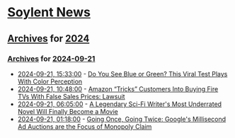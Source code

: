 # [Soylent News](../../../README.md)

## [Archives](../../index.md) for [2024](../index.md)

### [Archives](../../index.md) for [2024-09-21](index.md)

* [2024-09-21, 15:33:00](https://soylentnews.org/article.pl?sid=24/09/20/0233219&from=rss) - [Do You See Blue or Green? This Viral Test Plays With Color Perception](https://soylentnews.org/article.pl?sid=24/09/20/0233219&from=rss)
* [2024-09-21, 10:48:00](https://soylentnews.org/article.pl?sid=24/09/20/0219235&from=rss) - [Amazon “Tricks” Customers Into Buying Fire TVs With False Sales Prices: Lawsuit](https://soylentnews.org/article.pl?sid=24/09/20/0219235&from=rss)
* [2024-09-21, 06:05:00](https://soylentnews.org/article.pl?sid=24/09/20/0216226&from=rss) - [A Legendary Sci-Fi Writer's Most Underrated Novel Will Finally Become a Movie](https://soylentnews.org/article.pl?sid=24/09/20/0216226&from=rss)
* [2024-09-21, 01:18:00](https://soylentnews.org/article.pl?sid=24/09/20/0212229&from=rss) - [Going Once, Going Twice: Google's Millisecond Ad Auctions are the Focus of Monopoly Claim](https://soylentnews.org/article.pl?sid=24/09/20/0212229&from=rss)
